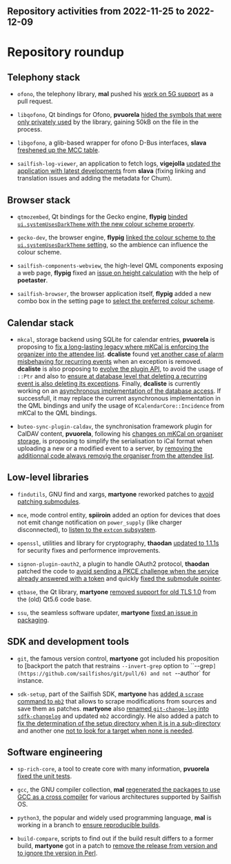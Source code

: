 Repository activities from 2022-11-25 to 2022-12-09
---------------------------------------------------

# Repository roundup

## Telephony stack

* `ofono`, the telephony library, **mal** pushed his [work on 5G support](https://github.com/sailfishos/ofono/pull/40) as a pull request.

* `libqofono`, Qt bindings for Ofono, **pvuorela** [hided the symbols that were only privately used](https://github.com/sailfishos/libqofono/pull/13) by the library, gaining 50kB on the file in the process.

* `libgofono`, a glib-based wrapper for ofono D-Bus interfaces, **slava** [freshened up the MCC table](https://github.com/sailfishos/libgofono/commit/f0ea43cbf5513456ee8953fd0070c6d1e30abda5).

* `sailfish-log-viewer`, an application to fetch logs, **vigejolla** [updated the application with latest developments](https://github.com/sailfishos/sailfish-log-viewer/pull/2) from **slava** (fixing linking and translation issues and adding the metadata for Chum).

## Browser stack

* `qtmozembed`, Qt bindings for the Gecko engine, **flypig** [binded `ui.systemUsesDarkTheme` with the new colour scheme property](https://github.com/sailfishos/qtmozembed/pull/47).

* `gecko-dev`, the browser engine, **flypig** [linked the colour scheme to the `ui.systemUsesDarkTheme` setting](https://github.com/sailfishos/gecko-dev/pull/149), so the ambience can influence the colour scheme.

* `sailfish-components-webview`, the high-level QML components exposing a web page, **flypig** fixed an [issue on height calculation](https://github.com/sailfishos/sailfish-components-webview/pull/162) with the help of **poetaster**.

* `sailfish-browser`, the browser application itself, **flypig** added a new combo box in the setting page to [select the preferred colour scheme](https://github.com/sailfishos/sailfish-browser/pull/1007).

## Calendar stack

* `mkcal`, storage backend using SQLite for calendar entries, **pvuorela** is proposing to [fix a long-lasting legacy where mKCal is enforcing the organizer into the attendee list](https://github.com/sailfishos/mkcal/pull/36). **dcaliste** found [yet another case of alarm misbehaving for recurring events](https://github.com/sailfishos/mkcal/pull/38) when an exception is removed. **dcaliste** is also proposing to [evolve the plugin API](https://github.com/sailfishos/mkcal/pull/39), to avoid the usage of `::Ptr` and also to [ensure at database level that deleting a recurring event is also deleting its exceptions](https://github.com/sailfishos/mkcal/pull/40). Finally, **dcaliste** is currently working on an [asynchronous implementation of the database access](https://github.com/sailfishos/mkcal/pull/37). If successfull, it may replace the current asynchronous implementation in the QML bindings and unify the usage of `KCalendarCore::Incidence` from mKCal to the QML bindings.

* `buteo-sync-plugin-caldav`, the synchronisation framework plugin for CalDAV content, **pvuorela**, following his [changes on mKCal on organiser storage](https://github.com/sailfishos/mkcal/pull/36), is proposing to simplify the serialisation to iCal format when uploading a new or a modified event to a server, by [removing the additionnal code always removig the organiser from the attendee list](https://github.com/sailfishos/buteo-sync-plugin-caldav/pull/12).

## Low-level libraries

* `findutils`, GNU find and xargs, **martyone** reworked patches to [avoid patching submodules](https://github.com/sailfishos/findutils/pull/2).

* `mce`, mode control entity, **spiiroin** added an option for devices that does not emit change notification on `power_supply` (like charger disconnected), to [listen to the `extcon` subsystem](https://github.com/sailfishos/mce/pull/18).

* `openssl`, utilities and library for cryptography, **thaodan** [updated to 1.1.1s](https://github.com/sailfishos/openssl/pull/4) for security fixes and performence improvements.

* `signon-plugin-oauth2`, a plugin to handle OAuth2 protocol, **thaodan** patched the code to [avoid sending a PKCE challenge when the service already answered with a token](https://github.com/sailfishos/signon-plugin-oauth2/pull/4) and quickly [fixed the submodule pointer](https://github.com/sailfishos/signon-plugin-oauth2/pull/5).

* `qtbase`, the Qt library, **martyone** [removed support for old TLS 1.0](https://github.com/sailfishos/qtbase/pull/14) from the (old) Qt5.6 code base.

* `ssu`, the seamless software updater, **martyone** [fixed an issue in packaging](https://github.com/sailfishos/ssu/pull/13).

## SDK and development tools

* `git`, the famous version control, **martyone** got included his proposition to [backport the patch that restrains `--invert-grep` option to ``--grep`](https://github.com/sailfishos/git/pull/6) and not `--author` for instance.

* `sdk-setup`, part of the Sailfish SDK, **martyone** has [added a `scrape` command to `mb2`](https://github.com/sailfishos/sdk-setup/pull/340) that allows to scrape modifications from sources and save them as patches. **martyone** also [renamed `git-change-log` into `sdfk-changelog`](https://github.com/sailfishos/sdk-setup/pull/341) and updated `mb2` accordingly. He also added a patch to [fix the determination of the setup directory when it is in a sub-directory](https://github.com/sailfishos/sdk-setup/pull/342) and another one [not to look for a target when none is needed](https://github.com/sailfishos/sdk-setup/pull/343).

## Software engineering

* `sp-rich-core`, a tool to create core with many information, **pvuorela** [fixed the unit tests](https://github.com/sailfishos/sp-rich-core/pull/95).

* `gcc`, the GNU compiler collection, **mal** [regenerated the packages to use GCC as a cross compiler](https://github.com/sailfishos/gcc/pull/3) for various architectures supported by Sailfish OS.

* `python3`, the popular and widely used programming language, **mal** is working in a branch to [ensure reproducible builds](https://github.com/sailfishos/python3/tree/build-fix).

* `build-compare`, scripts to find out if the build result differs to a former build, **martyone** got in a patch to [remove the release from version and to ignore the version in Perl](https://github.com/sailfishos/build-compare/pull/5).